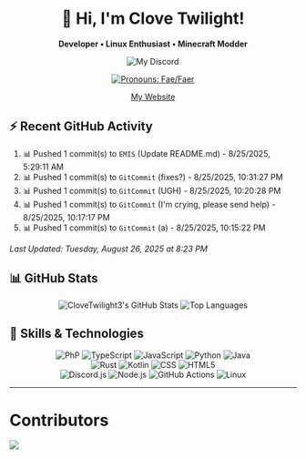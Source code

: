 <div align="center">
  <h1>👋 Hi, I'm Clove Twilight!</h1>
  <p><b>Developer • Linux Enthusiast • Minecraft Modder</b></p>
  
  ![My Discord](https://dsc-readme.tsuni.dev/api/user/1025770042245251122?aboutMe=%E0%BD%90%E0%BD%B2+%E0%BE%90%E2%9D%A4%EF%B8%8E+%E0%BD%8B%E0%BE%80+%D9%80%D9%80%D9%80%D9%80%D9%80%D9%80%D9%80%D9%80%D9%80%D9%80%D9%80%D9%80%D9%80%D9%80%D9%80%D9%80%D9%80%EF%AE%A9%D9%A8%D9%80+%E0%BD%90%E0%BD%B2+%E0%BE%90%E2%9D%A4%EF%B8%8E+%E0%BD%8B%E0%BE%80+%0AA+Faesexual+Genderfae+Linkin+Park+fan+%F0%9D%84%9E%0ATherian+%E2%A8%BA%E2%83%9D%0AFormer+Drug+Addict%E2%80%A6%0AHRT+Bitch+since+21%2F12%2F2023%0AAbout+me%3F+https%3A%2F%2Ffaq.clovetwilight3.co.uk&theme=nitroDark&primaryColor=000000&accentColor=ffffff&width=400)
  
  <a href="https://en.pronouns.page/@clovetwilight3"><img src="https://img.shields.io/badge/Pronouns-Fae%2FFaer-ff69b4?style=flat-square" alt="Pronouns: Fae/Faer"/></a>

  <a href="https://clovetwilight3.co.uk">My Website</a>
</div>

## ⚡ Recent GitHub Activity

<!--ACTIVITY:START-->
1. 📊 Pushed 1 commit(s) to `EMIS` (Update README.md) - 8/25/2025, 5:29:11 AM
1. 📊 Pushed 1 commit(s) to `GitCommit` (fixes?) - 8/25/2025, 10:31:27 PM
1. 📊 Pushed 1 commit(s) to `GitCommit` (UGH) - 8/25/2025, 10:20:28 PM
1. 📊 Pushed 1 commit(s) to `GitCommit` (I'm crying, please send help) - 8/25/2025, 10:17:17 PM
1. 📊 Pushed 1 commit(s) to `GitCommit` (a) - 8/25/2025, 10:15:22 PM

*Last Updated: Tuesday, August 26, 2025 at 8:23 PM*
<!--ACTIVITY:END-->

## 📊 GitHub Stats

<div align="center">
  <img src="https://github-readme-stats.vercel.app/api?username=clovetwilight3&theme=synthwave&show_icons=true" alt="CloveTwilight3's GitHub Stats" />
  <img src="https://github-readme-stats.vercel.app/api/top-langs/?username=clovetwilight3&layout=compact&theme=synthwave&hide_border=true" alt="Top Languages" />
</div>

## 🧠 Skills & Technologies

<div align="center">
  <!-- Primary languages -->
  <img
    src="https://img.shields.io/badge/PHP-777BB4?style=for-the-badge&logo=php&logoColor=white"
    alt="PhP" />
  <img
src="https://img.shields.io/badge/TypeScript-3178C6?logo=typescript&logoColor=fff" alt="TypeScript" />
  <img src="https://img.shields.io/badge/JavaScript-F7DF1E.svg?logo=javascript&logoColor=black" alt="JavaScript" />
  <img src="https://img.shields.io/badge/Python-31A8FF.svg?logo=python&logoColor=white" alt="Python" />
  <img src="https://img.shields.io/badge/Java-%23ED8B00.svg?logo=openjdk&logoColor=white" alt="Java" />
  <br/>
  <!-- Secondary languages -->
  <img src="https://img.shields.io/badge/Rust-%23000000.svg?logo=rust&logoColor=white" alt="Rust" />
  <img src="https://img.shields.io/badge/Kotlin-%237F52FF.svg?logo=kotlin&logoColor=white" alt="Kotlin" />
  <img src="https://img.shields.io/badge/CSS-1572B6?logo=css3&logoColor=fff" alt="CSS" />
  <img src="https://img.shields.io/badge/HTML5-E34F26?logo=html5&logoColor=white" alt="HTML5" />
  <br/>
  <!-- Frameworks & technologies -->
  <img src="https://img.shields.io/badge/Discord.js-5865F2?logo=discord&logoColor=white" alt="Discord.js" />
  <img src="https://img.shields.io/badge/Node.js-339933?logo=nodedotjs&logoColor=white" alt="Node.js" />
  <img src="https://img.shields.io/badge/GitHub_Actions-2088FF?logo=github-actions&logoColor=white" alt="GitHub Actions" />
  <img src="https://img.shields.io/badge/Linux-FCC624?logo=linux&logoColor=black" alt="Linux" />
</div>

---

# Contributors
<a href="https://github.com/CloveTwilight3/clovetwilight3/graphs/contributors">
  <img src="https://contrib.rocks/image?repo=CloveTwilight3/clovetwilight3" />
</a>
